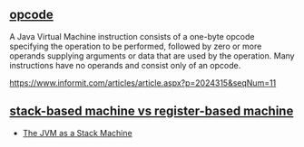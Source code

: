 ## [opcode](https://en.wikipedia.org/wiki/Opcode)
A Java Virtual Machine instruction consists of a one-byte opcode specifying the operation to be performed, followed by zero or more operands supplying arguments or data that are used by the operation. Many instructions have no operands and consist only of an opcode.

https://www.informit.com/articles/article.aspx?p=2024315&seqNum=11

## [stack-based machine vs register-based machine](https://www.youtube.com/watch?v=7hrLD4z8eUA&list=PLGNbPb3dQJ_446PjTYQ0mCn2OGoHSKraB&index=2)

- [The JVM as a Stack Machine](https://courses.cs.ut.ee/MTAT.05.085/2014_spring/uploads/Main/JVM%20Bytecode.pdf)